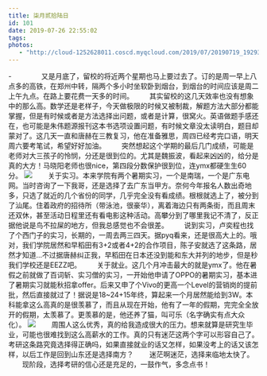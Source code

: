 ```yaml
---
title: 柒月贰拾陆日
id: 101
date: 2019-07-26 22:55:02
tags:
photos:
   - "http://cloud-1252628011.coscd.myqcloud.com/2019/07/20190719_192932.jpg"
---
```

-　　
　　又是月底了，留校的将近两个星期也马上要过去了。订的是周一早上八点多的高铁，在郑州中转，隔两个多小时坐软卧到烟台，到烟台的时间应该是周二上午九点。在路上要花费一天多的时间。
　　其实留校的这几天效率也没有想象中的那么高。数学还是老样子，今天做极限的时候又被制裁，解题方法大部分都能掌握，但是有时候或者是方法选择出问题，或者是计算，很窝火。英语做题手感还在，也可能是朱伟题源报刊这本书选项设置问题，有时候文章没太读明白，题目却蒙对了。这几天一直和唐赫在三教复习，他在准备雅思，周四已经考完口语，明天周六要考笔试，希望好好加油。
　　突然想起这个学期的最后几门成绩，可能是老师对大三孩子的怜悯，分还是很到位的。尤其是魏振波，看起来凶凶的，给分是真的大方！马晓阳老师也很nice，第四段分数保护很到位，连ymx都硬生生60分。
![](http://cloud-1252628011.coscd.myqcloud.com/2019/07/20190729_153708.jpg)
　　关于实习。本来学院有两个暑期实习，一个是南瑞，一个是广东电网。当时咨询了一下我哥，还是选择了去广东当甲方。奈何今年报名人数出奇地多，只选了就近的几个省份的同学，几乎完全没有看成绩。根根就选上了，被分到了汕尾。住着政府的招待所（带泳池，很豪华），离着海边只有两条街，而且周末还双休，甚至活动日程里还有看电影这种活动。高攀分到了哪里我记不清了，反正据他说是鸟不拉屎的地方，但我总感觉也不会很差。
　　说到实习，卢奕程也找了个西门子的实习，长期的，一周去两三四天。据pyq看来，还是很高大上的。哦对，我们学院居然和早稻田有3+2或者4+2的合作项目，陈子安就选了这条路，居然才知道...不过据唐赫纠正我，早稻田在日本还没到能和东大并列的地步，但是秒我们学校还是EEZZ吧。
　　关于就业。这几个月冲击最大的就是ymx了。他在暑假之前就做了百词斩、实习僧的实习，一开始他申请了OPPO的暑期实习，基本进了暑期实习就能秋招拿offer。后来又申了个Vivo的更高一个Level的营销岗的提前批，然后直接就过了！据说是18~24+15年终，算起来一个月居然能给到3W。本科能拿这么高真的是很羡慕了，而且从现在开始，他有了一年的假期，完完全全放开的假期，太羡慕了。更羡慕的是，他还养了猫，叫可乐（名字确实有点大众化）。
![](http://cloud-1252628011.coscd.myqcloud.com/2019/07/20190715_151330.jpg)
　　周围人这么优秀，真的给我造成很大的压力。想来就算是研究生毕业，可能也很难找到这么高薪水的工作。真的只有迷茫这两个字可以形容自己了。考研这条路究竟选择得正确吗，如果直接就业的话又怎样，如果没考上的话又该怎样，以后工作是回到山东还是选择南方？
　　迷茫啊迷茫，选择来临地太快了。
　　现阶段，选择考研的信心还是充足的，一鼓作气，多念点书！
　　

